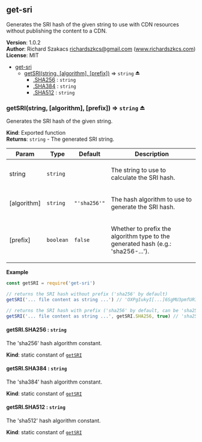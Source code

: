 <a name="module_get-sri"></a>

## get-sri
Generates the SRI hash of the given string to use with CDN resources without publishing the content to a CDN.

**Version**: 1.0.2  
**Author**: Richard Szakacs <richardszkcs@gmail.com> (www.richardszkcs.com)  
**License**: MIT  

* [get-sri](#module_get-sri)
    * [getSRI(string, [algorithm], [prefix])](#exp_module_get-sri--getSRI) ⇒ <code>string</code> ⏏
        * [.SHA256](#module_get-sri--getSRI.SHA256) : <code>string</code>
        * [.SHA384](#module_get-sri--getSRI.SHA384) : <code>string</code>
        * [.SHA512](#module_get-sri--getSRI.SHA512) : <code>string</code>

<a name="exp_module_get-sri--getSRI"></a>

### getSRI(string, [algorithm], [prefix]) ⇒ <code>string</code> ⏏
Generates the SRI hash of the given string.

**Kind**: Exported function  
**Returns**: <code>string</code> - The generated SRI string.  
<table>
  <thead>
    <tr>
      <th>Param</th><th>Type</th><th>Default</th><th>Description</th>
    </tr>
  </thead>
  <tbody>
<tr>
    <td>string</td><td><code>string</code></td><td></td><td><p>The string to use to calculate the SRI hash.</p>
</td>
    </tr><tr>
    <td>[algorithm]</td><td><code>string</code></td><td><code>&quot;&#x27;sha256&#x27;&quot;</code></td><td><p>The hash algorithm to use to generate the SRI hash.</p>
</td>
    </tr><tr>
    <td>[prefix]</td><td><code>boolean</code></td><td><code>false</code></td><td><p>Whether to prefix the algorithm type to the generated hash
                                        (e.g.: &#39;sha256-...&#39;).</p>
</td>
    </tr>  </tbody>
</table>

**Example**  
```js
const getSRI = require('get-sri')

// returns the SRI hash without prefix ('sha256' by default)
getSRI('... file content as string ...') // 'OXPgIukyI[...]6SgMU3pmfURI='

// returns the SRI hash with prefix ('sha256' by default, can be 'sha256', 'sha384', or 'sha512')
getSRI('... file content as string ...', getSRI.SHA256, true) // 'sha256-OXPgIukyI[...]6SgMU3pmfURI='
```
<a name="module_get-sri--getSRI.SHA256"></a>

#### getSRI.SHA256 : <code>string</code>
The 'sha256' hash algorithm constant.

**Kind**: static constant of [<code>getSRI</code>](#exp_module_get-sri--getSRI)  
<a name="module_get-sri--getSRI.SHA384"></a>

#### getSRI.SHA384 : <code>string</code>
The 'sha384' hash algorithm constant.

**Kind**: static constant of [<code>getSRI</code>](#exp_module_get-sri--getSRI)  
<a name="module_get-sri--getSRI.SHA512"></a>

#### getSRI.SHA512 : <code>string</code>
The 'sha512' hash algorithm constant.

**Kind**: static constant of [<code>getSRI</code>](#exp_module_get-sri--getSRI)  
